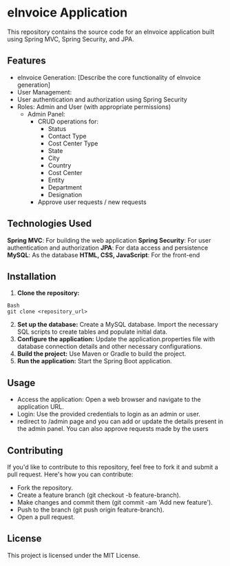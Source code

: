 # eInvoice Application

This repository contains the source code for an eInvoice application built using Spring MVC, Spring Security, and JPA.

## Features

* eInvoice Generation: [Describe the core functionality of eInvoice generation]
* User Management:
* User authentication and authorization using Spring Security
* Roles: Admin and User (with appropriate permissions)
   * Admin Panel:
     * CRUD operations for:
         * Status
         * Contact Type
         * Cost Center Type
         * State
         * City
         * Country
         * Cost Center
         * Entity
         * Department
         * Designation
     * Approve user requests / new requests


## Technologies Used

**Spring MVC**: For building the web application
**Spring Security**: For user authentication and authorization
**JPA**: For data access and persistence
**MySQL**: As the database
**HTML, CSS, JavaScript**: For the front-end

## Installation

1. **Clone the repository:**
```
Bash
git clone <repository_url>
```
2. **Set up the database:**
Create a MySQL database.
Import the necessary SQL scripts to create tables and populate initial data.
3. **Configure the application:**
Update the application.properties file with database connection details and other necessary configurations.
4. **Build the project:**
Use Maven or Gradle to build the project.
5. **Run the application:**
Start the Spring Boot application.
## Usage
* Access the application: Open a web browser and navigate to the application URL.
* Login: Use the provided credentials to login as an admin or user.
* redirect to /admin page and you can add or update the details present in the admin panel. You can also approve requests made by the users

## Contributing
If you'd like to contribute to this repository, feel free to fork it and submit a pull request. Here's how you can contribute:

* Fork the repository.
* Create a feature branch (git checkout -b feature-branch).
* Make changes and commit them (git commit -am 'Add new feature').
* Push to the branch (git push origin feature-branch).
* Open a pull request.


## License
This project is licensed under the MIT License.

